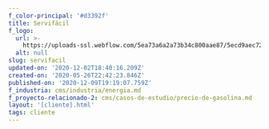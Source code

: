 ```yaml
---
f_color-principal: '#d3392f'
title: Servifácil
f_logo:
  url: >-
    https://uploads-ssl.webflow.com/5ea73a6a2a73b34c800aae87/5ecd9aec723fd24adfcf3f1b_servifacil_logo_rojo%402x.png
  alt: null
slug: servifacil
updated-on: '2020-12-02T18:40:16.209Z'
created-on: '2020-05-26T22:42:23.846Z'
published-on: '2020-12-09T19:19:07.759Z'
f_industria: cms/industria/energia.md
f_proyecto-relacionado-2: cms/casos-de-estudio/precio-de-gasolina.md
layout: '[cliente].html'
tags: cliente
---
```



